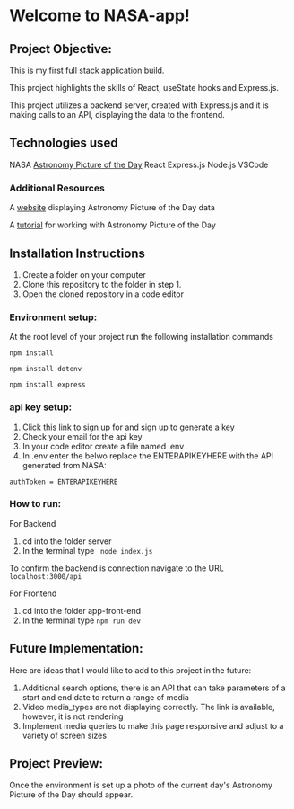# Welcome to NASA-app! 

## Project Objective:

This is my first full stack application build. 

This project highlights the skills of React, useState hooks and Express.js.

This project utilizes a backend server, created with Express.js and it is making calls to an API, displaying the data to the frontend.

## Technologies used

NASA [Astronomy Picture of the Day](https://github.com/nasa/apod-api)
React 
Express.js
Node.js
VSCode 

### Additional Resources
A [website](https://apod.nasa.gov/apod/ap250216.html) displaying Astronomy Picture of the Day data

A [tutorial](https://liderrick.github.io/apodHowTo/index.html) for working with Astronomy Picture of the Day

## Installation Instructions

1. Create a folder on your computer
2. Clone this repository to the folder in step 1. 
3. Open the cloned repository in a code editor 


### Environment setup: 

At the root level of your project run the following installation commands 

`````````
npm install
`````````
`````````
npm install dotenv
`````````
`````````
npm install express
`````````


### api key setup:

1. Click this [link](https://api.nasa.gov/) to sign up for and sign up to generate a key
2. Check your email for the api key
3. In your code editor create a file named .env
4. In .env enter the belwo replace the ENTERAPIKEYHERE with the API generated from NASA:

`````````
authToken = ENTERAPIKEYHERE
`````````

### How to run:
For Backend
1. cd into the folder server  
2. In the terminal type ````````` node index.js`````````

To confirm the backend is connection navigate to the URL `````````localhost:3000/api`````````

For Frontend
1. cd into the folder app-front-end
2. In the terminal type ````````` npm run dev `````````


## Future Implementation: 

Here are ideas that I would like to add to this project in the future: 
1. Additional search options, there is an API that can take parameters of a start and end date to return a range of media
2. Video media_types are not displaying correctly. The link is available, however, it is not rendering
3. Implement media queries to make this page responsive and adjust to a variety of screen sizes


## Project Preview: 

Once the environment is set up a photo of the current day's Astronomy Picture of the Day should appear. 
